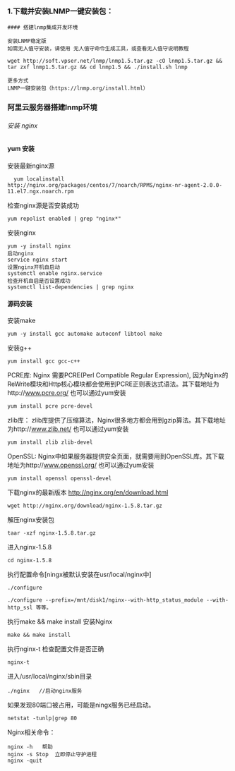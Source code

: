 ### 1.下载并安装LNMP一键安装包：

```
#### 搭建lnmp集成开发环境

安装LNMP稳定版
如需无人值守安装，请使用 无人值守命令生成工具，或查看无人值守说明教程

wget http://soft.vpser.net/lnmp/lnmp1.5.tar.gz -cO lnmp1.5.tar.gz && tar zxf lnmp1.5.tar.gz && cd lnmp1.5 && ./install.sh lnmp

更多方式
LNMP一键安装包（https://lnmp.org/install.html）

```

### 阿里云服务器搭建lnmp环境

###### 安装 nginx
 #### yum 安装

安装最新nginx源
```
  yum localinstall http://nginx.org/packages/centos/7/noarch/RPMS/nginx-nr-agent-2.0.0-11.el7.ngx.noarch.rpm
```
检查nginx源是否安装成功
```
yum repolist enabled | grep "nginx*"

```
安装nginx
```
yum -y install nginx
启动nginx
service nginx start
设置nginx开机自启动
systemctl enable nginx.service
检查开机自启是否设置成功
systemctl list-dependencies | grep nginx
```
#### 源码安装
 安装make
 ```
 yum -y install gcc automake autoconf libtool make
 ```
 安装g++
 ```
 yum install gcc gcc-c++
 ```
 PCRE库:
 Nginx 需要PCRE(Perl Compatible Regular Expression), 因为Nginx的ReWrite模块和Http核心模块都会使用到PCRE正则表达式语法。其下载地址为http://www.pcre.org/
 也可以通过yum安装
 
 ```
 yum install pcre pcre-devel
 ```
 zlib库：
 zlib库提供了压缩算法，Nginx很多地方都会用到gzip算法。其下载地址为http://www.zlib.net/
 也可以通过yum安装
 ```
 yum install zlib zlib-devel
 ```
OpenSSL:
Nginx中如果服务器提供安全页面，就需要用到OpenSSL库。其下载地址为http://www.openssl.org/
 也可以通过yum安装
 ```
 yum install openssl openssl-devel
 ```
 下载nginx的最新版本
 http://nginx.org/en/download.html
 ```
 wget http://nginx.org/download/nginx-1.5.8.tar.gz
 ```
 解压nginx安装包
 ```
 taar -xzf nginx-1.5.8.tar.gz
 ```
 进入nginx-1.5.8
 ```
 cd nginx-1.5.8
 ```
 执行配置命令[ningx被默认安装在usr/local/nginx中]
 
 ```
 ./configure
 
 ./configure --prefix=/mnt/disk1/nginx--with-http_status_module --with-http_ssl 等等。
 ```
 执行make && make install 安装Nginx
 ```
 make && make install
 ```
 执行nginx-t 检查配置文件是否正确
 ```
 nginx-t
 ```
 进入/usr/local/nginx/sbin目录
 ```
 ./nginx   //启动nginx服务
 ```
 如果发现80端口被占用，可能是ningx服务已经启动。
 ```
 netstat -tunlp|grep 80
 ```
 Nginx相关命令：
 ```
 nginx -h   帮助
 nginx -s Stop  立即停止守护进程
 nginx -quit
 

